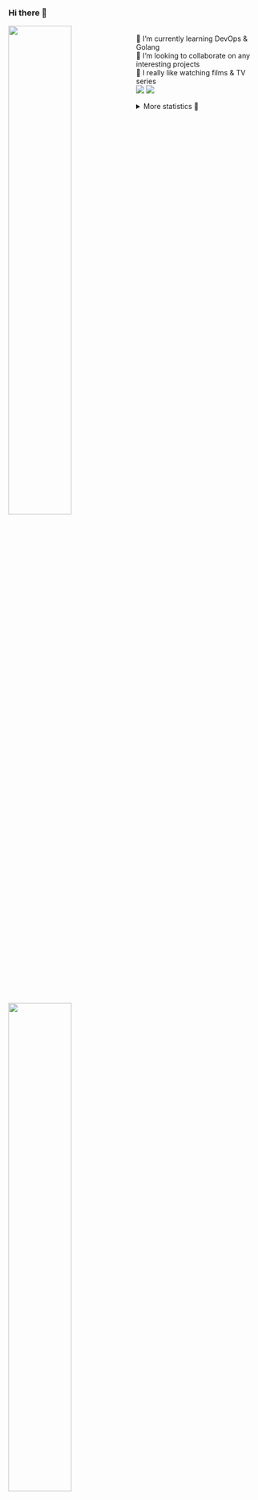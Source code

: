 ### Hi there 👋


[<img align="left" width="50%" src="https://github-readme-stats.vercel.app/api?username=rufusnufus&hide=issues&show_icons=true&count_private=true&theme=transparent&title_color=FF6F40&text_color=FBF9F8&icon_color=F48242&hide_border=true&hide_title=true#gh-dark-mode-only">](https://metrics.lecoq.io/rufusnufus#gh-dark-mode-only)
[<img align="left" width="50%" src="https://github-readme-stats.vercel.app/api?username=rufusnufus&hide=issues&show_icons=true&count_private=true&theme=transparent&title_color=FF6533&text_color=4D4644&icon_color=FF8038&hide_border=true&hide_title=true#gh-light-mode-only">](https://metrics.lecoq.io/rufusnufus#gh-light-mode-only)

<p>
  <br>
  🌱 I’m currently learning DevOps & Golang</br>
  👯 I’m looking to collaborate on any interesting projects</br>
  🎥 I really like watching films & TV series</br>
  <a href="https://linkedin.com/in/rufusnufus"><img src="https://img.shields.io/badge/linkedin-0077B5.svg?style=for-the-badge&logo=linkedin&logoColor=white"/></a>
  <a href="https://t.me/rufusnufus"><img src="https://img.shields.io/badge/-telegram-black?style=for-the-badge&color=blue&logo=telegram"/></a>
</p>

<p text-align="left">
<details>
  <summary>More statistics 👀</summary><br/>

<!--START_SECTION:waka-->
![Code Time](http://img.shields.io/badge/Code%20Time-515%20hrs%2031%20mins-blue)

![Profile Views](http://img.shields.io/badge/Profile%20Views-0-blue)

**I'm an Early 🐤** 

```text
🌞 Morning                8933 commits        ██████░░░░░░░░░░░░░░░░░░░   22.14 % 
🌆 Daytime                23328 commits       ██████████████░░░░░░░░░░░   57.83 % 
🌃 Evening                7211 commits        ████░░░░░░░░░░░░░░░░░░░░░   17.88 % 
🌙 Night                  867 commits         █░░░░░░░░░░░░░░░░░░░░░░░░   02.15 % 
```
📅 **I'm Most Productive on Monday** 

```text
Monday                   8214 commits        █████░░░░░░░░░░░░░░░░░░░░   20.36 % 
Tuesday                  7629 commits        █████░░░░░░░░░░░░░░░░░░░░   18.91 % 
Wednesday                7958 commits        █████░░░░░░░░░░░░░░░░░░░░   19.73 % 
Thursday                 7766 commits        █████░░░░░░░░░░░░░░░░░░░░   19.25 % 
Friday                   7156 commits        ████░░░░░░░░░░░░░░░░░░░░░   17.74 % 
Saturday                 721 commits         ░░░░░░░░░░░░░░░░░░░░░░░░░   01.79 % 
Sunday                   895 commits         █░░░░░░░░░░░░░░░░░░░░░░░░   02.22 % 
```


📊 **This Week I Spent My Time On** 

```text
💬 Programming Languages: 
Go                       1 hr 36 mins        █████████░░░░░░░░░░░░░░░░   34.43 % 
HCL                      1 hr 1 min          █████░░░░░░░░░░░░░░░░░░░░   21.98 % 
Terraform                45 mins             ████░░░░░░░░░░░░░░░░░░░░░   16.37 % 
YAML                     37 mins             ███░░░░░░░░░░░░░░░░░░░░░░   13.48 % 
Other                    37 mins             ███░░░░░░░░░░░░░░░░░░░░░░   13.31 % 

🔥 Editors: 
VS Code                  4 hrs 2 mins        ██████████████████████░░░   86.69 % 
iTerm2                   37 mins             ███░░░░░░░░░░░░░░░░░░░░░░   13.31 % 
```

**I Mostly Code in Java** 

```text
Python                   14 repos            ██░░░░░░░░░░░░░░░░░░░░░░░   09.72 % 
Smarty                   11 repos            ██░░░░░░░░░░░░░░░░░░░░░░░   07.64 % 
HCL                      7 repos             █░░░░░░░░░░░░░░░░░░░░░░░░   04.86 % 
Kotlin                   5 repos             █░░░░░░░░░░░░░░░░░░░░░░░░   03.47 % 
HTML                     5 repos             █░░░░░░░░░░░░░░░░░░░░░░░░   03.47 % 
```




 Last Updated on 26/11/2023 01:01:32 UTC
<!--END_SECTION:waka-->

</details>
</p>
